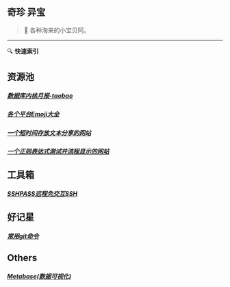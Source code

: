 ## 奇珍 异宝

> :white_flower: 各种淘来的小宝贝阿。 
-----
:mag: **快速索引**
## 资源池

##### [数据库内核月报-taobao](http://mysql.taobao.org/monthly/)
##### [各个平台Emoji大全](https://emojipedia.org/)
##### [一个短时间存放文本分享的网站](https://paste.ubuntu.com/)
##### [一个正则表达式测试并流程显示的网站](https://regexper.com/)

## 工具箱

##### [SSHPASS远程免交互SSH](treasure/docs/SSHPASS.md)

## 好记星

##### [常用git命令](treasure/docs/常用git命令.md)

## Others

##### [Metabase(数据可视化)](treasure/docs/在Docker中玩一下Metabase.md)




